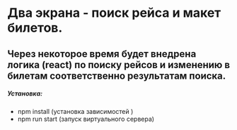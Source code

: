 # Два экрана - поиск рейса и макет билетов. 
## Через некоторое время будет внедрена логика (react) по поиску рейсов и изменению в билетам соответственно результатам поиска. 

##### Установка:
- npm install (установка зависимостей )
- npm run start (запуск виртуального сервера)

